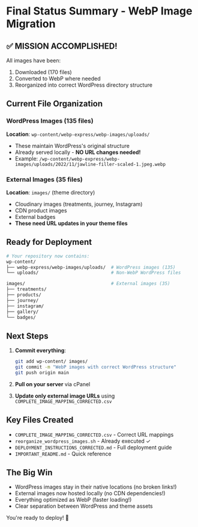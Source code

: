 # Final Status Summary - WebP Image Migration

## ✅ MISSION ACCOMPLISHED!

All images have been:
1. Downloaded (170 files)
2. Converted to WebP where needed
3. Reorganized into correct WordPress directory structure

## Current File Organization

### WordPress Images (135 files)
**Location**: `wp-content/webp-express/webp-images/uploads/`
- These maintain WordPress's original structure
- Already served locally - **NO URL changes needed!**
- Example: `/wp-content/webp-express/webp-images/uploads/2022/11/jawline-filler-scaled-1.jpeg.webp`

### External Images (35 files)
**Location**: `images/` (theme directory)
- Cloudinary images (treatments, journey, Instagram)
- CDN product images
- External badges
- **These need URL updates in your theme files**

## Ready for Deployment

```bash
# Your repository now contains:
wp-content/
├── webp-express/webp-images/uploads/  # WordPress images (135)
└── uploads/                           # Non-WebP WordPress files

images/                                # External images (35)
├── treatments/
├── products/
├── journey/
├── instagram/
├── gallery/
└── badges/
```

## Next Steps

1. **Commit everything**:
   ```bash
   git add wp-content/ images/
   git commit -m "WebP images with correct WordPress structure"
   git push origin main
   ```

2. **Pull on your server** via cPanel

3. **Update only external image URLs** using `COMPLETE_IMAGE_MAPPING_CORRECTED.csv`

## Key Files Created

- `COMPLETE_IMAGE_MAPPING_CORRECTED.csv` - Correct URL mappings
- `reorganize_wordpress_images.sh` - Already executed ✓
- `DEPLOYMENT_INSTRUCTIONS_CORRECTED.md` - Full deployment guide
- `IMPORTANT_README.md` - Quick reference

## The Big Win

- WordPress images stay in their native locations (no broken links!)
- External images now hosted locally (no CDN dependencies!)
- Everything optimized as WebP (faster loading!)
- Clear separation between WordPress and theme assets

You're ready to deploy! 🚀
